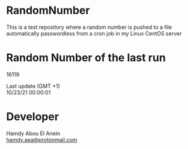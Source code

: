 # RandomNumber    
This is a test repository where a random number is pushed to a file automatically passwordless from a cron job in my Linux CentOS server    
# Random Number of the last run   
16119
      
Last update (GMT +1)    
10/23/21 00:00:01
# Developer    
Hamdy Abou El Anein   
hamdy.aea@protonmail.com
